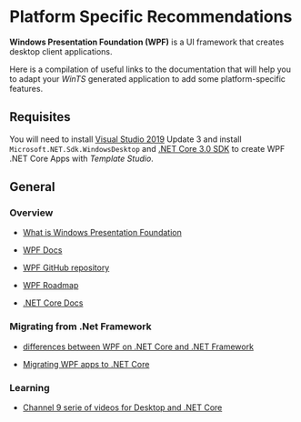 # Platform Specific Recommendations

**Windows Presentation Foundation (WPF)** is a UI framework that creates desktop client applications.

Here is a compilation of useful links to the documentation that will help you to adapt your *WinTS* generated application to add some platform-specific features.

## Requisites

You will need to install [Visual Studio 2019](https://visualstudio.microsoft.com/vs/) Update 3 and install `Microsoft.NET.Sdk.WindowsDesktop` and [.NET Core 3.0 SDK](https://dotnet.microsoft.com/download/dotnet-core/3.0) to create WPF .NET Core Apps with *Template Studio*.

## General

### Overview

- [What is Windows Presentation Foundation](https://docs.microsoft.com/dotnet/desktop-wpf/)

- [WPF Docs](https://docs.microsoft.com/dotnet/framework/wpf/)

- [WPF GitHub repository](https://github.com/dotnet/wpf)

- [WPF Roadmap](https://github.com/dotnet/wpf/blob/master/roadmap.md)

- [.NET Core Docs](https://docs.microsoft.com/dotnet/core/)

### Migrating from .Net Framework

- [differences between WPF on .NET Core and .NET Framework](https://docs.microsoft.com/dotnet/desktop-wpf/migration/differences-from-net-framework)

- [Migrating WPF apps to .NET Core](https://docs.microsoft.com/dotnet/desktop-wpf/migration/convert-project-from-net-framework)

### Learning

- [Channel 9 serie of videos for Desktop and .NET Core](https://channel9.msdn.com/Series/Desktop-and-NET-Core-101)

